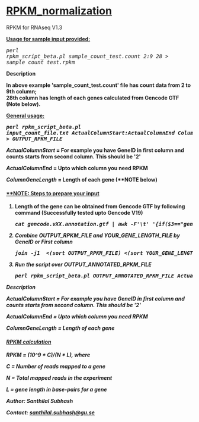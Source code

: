 <h1><u>RPKM_normalization</u></h1>


RPKM for RNAseq V1.3

<b><u>Usage for sample input provided:</u></b> <br><pre><i>perl rpkm_script_beta.pl sample_count_test.count 2:9 28 > sample_count_test.rpkm</i></pre>

<b>Description<b>
<p>In above example 'sample_count_test.count' file has count data from 2 to 9th column;<br> 28th column has length of each genes calculated from Gencode GTF (Note below).</p>

<b><u>General usage:</u></b> <br><pre><i>perl rpkm_script_beta.pl input_count_file.txt ActualColumnStart:ActualColumnEnd ColumnGeneLength > OUTPUT_RPKM_FILE </i></pre>


<i>ActualColumnStart</i> = For example you have GeneID in first column and counts starts from second column. This should be '2'

<i>ActualColumnEnd</i> = Upto which column you need RPKM

<i>ColumnGeneLength</i> = Length of each gene (**NOTE below)





<h4><u>**NOTE: Steps to prepare your input</u></h4>

<ol>
<li>Length of the gene can be obtained from Gencode GTF by following command (Successfully tested upto Gencode V19)</li>

<pre><i>cat gencode.vXX.annotation.gtf | awk -F'\t' '{if($3=="gene") {split($9,a,";"); print a[1]"\t"$5-$4};}' | sed 's/[gene_id |"|]//g' > YOUR_GENE_LENGTH_FILE<i></pre>


<li>Combine OUTPUT_RPKM_FILE and YOUR_GENE_LENGTH_FILE by GeneID or First column</li>

<pre><i>join -j1  <(sort OUTPUT_RPKM_FILE) <(sort YOUR_GENE_LENGTH_FILE) > OUTPUT_ANNOTATED_RPKM_FILE</i></pre>

<li>Run the script over OUTPUT_ANNOTATED_RPKM_FILE</li>

<pre><i>perl rpkm_script_beta.pl OUTPUT_ANNOTATED_RPKM_FILE ActualColumnStart:ActualColumnEnd ColumnGeneLength</i></pre>

</ol>

<b>Description</b>

<i>ActualColumnStart</i> = For example you have GeneID in first column and counts starts from second column. This should be '2'

<i>ActualColumnEnd</i> = Upto which column you need RPKM

<i>ColumnGeneLength</i> = Length of each gene




<h4><u>RPKM calculation</u></h4>


RPKM = (10^9 * C)/(N * L), where

C = Number of reads mapped to a gene

N = Total mapped reads in the experiment

L = gene length in base-pairs for a gene


Author: Santhilal Subhash

Contact: santhilal.subhash@gu.se

